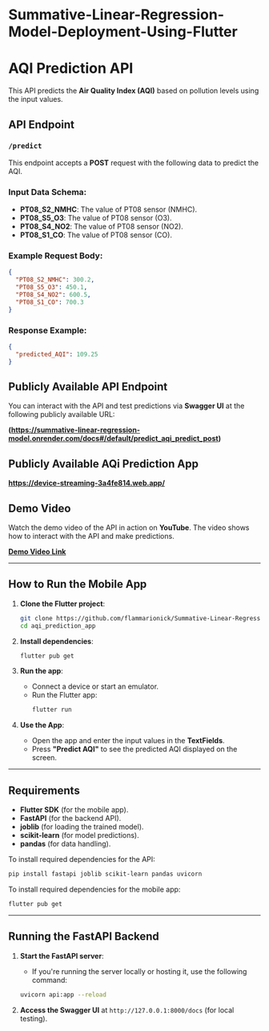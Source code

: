 # Summative-Linear-Regression-Model-Deployment-Using-Flutter
# AQI Prediction API

This API predicts the **Air Quality Index (AQI)** based on pollution levels using the input values.

## API Endpoint

### `/predict`

This endpoint accepts a **POST** request with the following data to predict the AQI.

### Input Data Schema:
- **PT08_S2_NMHC**: The value of PT08 sensor (NMHC).
- **PT08_S5_O3**: The value of PT08 sensor (O3).
- **PT08_S4_NO2**: The value of PT08 sensor (NO2).
- **PT08_S1_CO**: The value of PT08 sensor (CO).

### Example Request Body:
```json
{
  "PT08_S2_NMHC": 300.2,
  "PT08_S5_O3": 450.1,
  "PT08_S4_NO2": 600.5,
  "PT08_S1_CO": 700.3
}
```

### Response Example:
```json
{
  "predicted_AQI": 109.25
}
```

## Publicly Available API Endpoint

You can interact with the API and test predictions via **Swagger UI** at the following publicly available URL:

**(https://summative-linear-regression-model.onrender.com/docs#/default/predict_aqi_predict_post)**  

## Publicly Available AQi Prediction App
**https://device-streaming-3a4fe814.web.app/**


## Demo Video

Watch the demo video of the API in action on **YouTube**. The video shows how to interact with the API and make predictions.

**[Demo Video Link](<Your YouTube Video Link>)**

---

## How to Run the Mobile App

1. **Clone the Flutter project**:
   ```bash
   git clone https://github.com/flammarionick/Summative-Linear-Regression-Model-Deployment-Using-Flutter.git
   cd aqi_prediction_app
   ```

2. **Install dependencies**:
   ```bash
   flutter pub get
   ```

3. **Run the app**:
   - Connect a device or start an emulator.
   - Run the Flutter app:
     ```bash
     flutter run
     ```

4. **Use the App**:
   - Open the app and enter the input values in the **TextFields**.
   - Press **"Predict AQI"** to see the predicted AQI displayed on the screen.

---

## Requirements

- **Flutter SDK** (for the mobile app).
- **FastAPI** (for the backend API).
- **joblib** (for loading the trained model).
- **scikit-learn** (for model predictions).
- **pandas** (for data handling).

To install required dependencies for the API:
```bash
pip install fastapi joblib scikit-learn pandas uvicorn
```

To install required dependencies for the mobile app:
```bash
flutter pub get
```

---

## Running the FastAPI Backend

1. **Start the FastAPI server**:
   - If you're running the server locally or hosting it, use the following command:
   ```bash
   uvicorn api:app --reload
   ```

2. **Access the Swagger UI** at `http://127.0.0.1:8000/docs` (for local testing).
